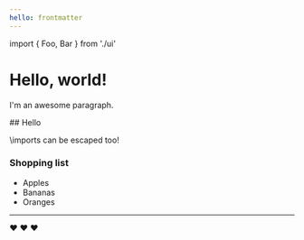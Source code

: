```yaml
---
hello: frontmatter
---
```


import {
  Foo,
  Bar
} from './ui'

# Hello, world!

I'm an awesome paragraph.

<Foo bg='red'>
  <Bar />
  <markdown>
## Hello
  </markdown>
</Foo>

\imports can be escaped too!

### Shopping list

- Apples
- Bananas
- Oranges

***

:heart: :heart: :heart:
